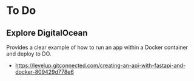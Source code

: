 # To Do

## Explore DigitalOcean

Provides a clear example of how to run an app within a Docker container and deploy to DO.
* https://levelup.gitconnected.com/creating-an-api-with-fastapi-and-docker-809429d778e6
